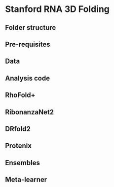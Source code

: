 # Stanford RNA 3D Folding



## Folder structure



## Pre-requisites



## Data



## Analysis code



## RhoFold+



## RibonanzaNet2



## DRfold2



## Protenix



## Ensembles



## Meta-learner


